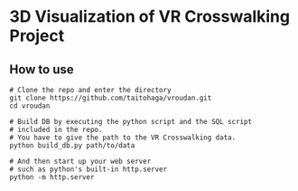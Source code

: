 # 3D Visualization of VR Crosswalking Project

## How to use


```
# Clone the repo and enter the directory
git clone https://github.com/taitohaga/vroudan.git
cd vroudan

# Build DB by executing the python script and the SQL script
# included in the repo.
# You have to give the path to the VR Crosswalking data.
python build_db.py path/to/data

# And then start up your web server
# such as python's built-in http.server
python -m http.server
```

